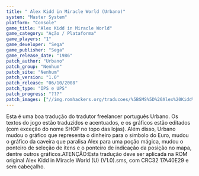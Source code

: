 ```yaml
---
title: " Alex Kidd in Miracle World (Urbano)"
system: "Master System"
platform: "Console"
game_title: "Alex Kidd in Miracle World"
game_category: "Ação / Plataforma"
game_players: "1"
game_developer: "Sega"
game_publisher: "Sega"
game_release_date: "1986"
patch_author: "Urbano"
patch_group: "Nenhum"
patch_site: "Nenhum"
patch_version: "1.0"
patch_release: "06/10/2008"
patch_type: "IPS e UPS"
patch_progress: "???"
patch_images: ["//img.romhackers.org/traducoes/%5BSMS%5D%20Alex%20Kidd%20in%20Miracle%20World%20-%20Urbano%20-%201.png","//img.romhackers.org/traducoes/%5BSMS%5D%20Alex%20Kidd%20in%20Miracle%20World%20-%20Urbano%20-%202.png","//img.romhackers.org/traducoes/%5BSMS%5D%20Alex%20Kidd%20in%20Miracle%20World%20-%20Urbano%20-%203.png"]
---
```

Esta é uma boa tradução do tradutor freelancer português Urbano. Os textos do jogo estão traduzidos e acentuados, e os gráficos estão editados (com exceção do nome SHOP no topo das lojas). Além disso, Urbano mudou o gráfico que representa o dinheiro para o símbolo do Euro, mudou o gráfico da caveira que paralisa Alex para uma poção mágica, mudou o ponteiro de seleção de itens e o ponteiro de indicação da posição no mapa, dentre outros gráficos.ATENÇÃO:Esta tradução deve ser aplicada na ROM original Alex Kidd in Miracle World (U) (V1.0).sms, com CRC32 17A40E29 e sem cabeçalho.